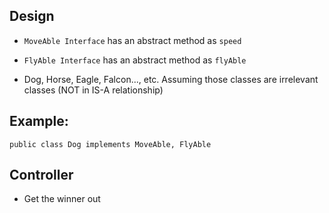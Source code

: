 ## Design
* ```MoveAble Interface``` has an abstract method as ```speed```
* ```FlyAble Interface``` has an abstract method as ```flyAble```

* Dog, Horse, Eagle, Falcon..., etc. Assuming those classes are irrelevant classes (NOT in IS-A relationship)

## Example:

```
public class Dog implements MoveAble, FlyAble
```

## Controller
* Get the winner out